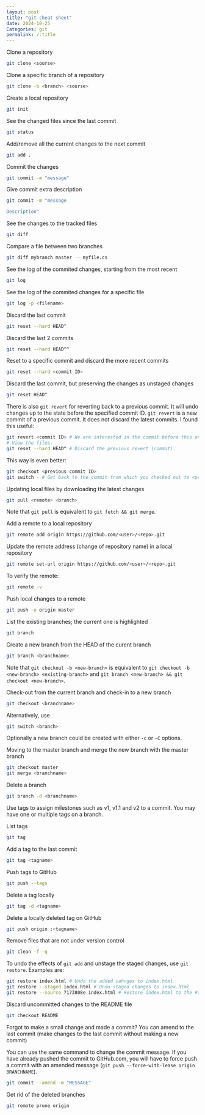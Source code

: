 ```yaml
---
layout: post
title: "git cheat sheet"
date: 2024-10-25
Categories: git
permalink: /:title
---
```


Clone a repository

```sh
git clone <sourse>
```

Clone a specific branch of a repository

```sh
git clone -b <branch> <sourse>
```

Create a local repository

```sh
git init
```

See the changed files since the last commit

```sh
git status
```

Add/remove all the current changes to the next commit

```sh
git add .
```

Commit the changes

```sh
git commit -m "message"
```

Give commit extra description

```sh
git commit -m "message

Description"
```

See the changes to the tracked files

```sh
git diff
```

Compare a file between two branches

```sh
git diff mybranch master -- myfile.cs
```

See the log of the commited changes, starting from the most recent

```sh
git log
```

See the log of the commited changes for a specific file

```sh
git log -p <filename>
```

Discard the last commit

```sh
git reset --hard HEAD^
```

Discard the last 2 commits

```sh
git reset --hard HEAD^^
```

Reset to a specific commit and discard the more recent commits

```sh
git reset --hard <commit ID>
```

Discard the last commit, but preserving the changes as unstaged changes

```sh
git reset HEAD^
```

There is also `git revert` for reverting back to a previous commit.
It will undo changes up to the state before the specified commit ID.
`git revert` is a new commit of a previous commit.
It does not discard the latest commits.
I found this useful:

```sh
git revert <commit ID> # We are interested in the commit before this one!
# View the files.
git reset --hard HEAD^ # Discard the previous revert (commit).
```

This way is even better:

```sh
git checkout <previous commit ID>
git switch - # Get back to the commit from which you checked out to <previous commit ID> (latest commit).
```

Updating local files by downloading the latest changes

```sh
git pull <remote> <branch>
```

Note that `git pull` is equivalent to `git fetch && git merge`.

Add a remote to a local repository

```sh
git remote add origin https://github.com/<user>/<repo>.git
```

Update the remote address (change of repository name) in a local repository

```sh
git remote set-url origin https://github.com/<user>/<repo>.git
```

To verify the remote:

```sh
git remote -v
```

Push local changes to a remote

```sh
git push -u origin master
```

List the existing branches; the current one is highlighted

```sh
git branch
```

Create a new branch from the HEAD of the curent branch

```sh
git branch <branchname>
```

Note that `git checkout -b <new-branch>` is equivalent to `git checkout -b <new-branch> <existing-branch>` and `git branch <new-branch> && git checkout <new-branch>`.

Check-out from the current branch and check-in to a new branch

```sh
git checkout <branchname>
```

Alternatively, use

```sh
git switch <branch>
```

Optionally a new branch could be created with either `-c` or `-C` options.

Moving to the master branch and merge the new branch with the master branch

```sh
git checkout master
git merge <branchname>
```

Delete a branch

```sh
git branch -d <branchname>
```

Use tags to assign milestones such as v1, v1.1 and v2 to a commit. You may have one or multiple tags on a branch.

List tags

```sh
git tag
```

Add a tag to the last commit

```sh
git tag <tagname>
```

Push tags to GitHub

```sh
git push --tags
```

Delete a tag locally

```sh
git tag -d <tagname>
```

Delete a locally deleted tag on GitHub

```sh
git push origin :<tagname>
```

Remove files that are not under version control

```sh
git clean -f -q
```

To undo the effects of `git add` and unstage the staged changes, use `git restore`. Examples are:

```sh
git restore index.html # Undo the added cahnges to index.html
git restore --staged index.html # Undo staged changes to index.html
git restore --source 7173808e index.html # Restore index.html to the #7173808e commit
```

Discard uncommitted changes to the README file

```sh
git checkout README
```

Forgot to make a small change and made a commit?
You can amend to the last commit (make changes to the last commit without making a new commit)

You can use the same command to change the commit message.
If you have already pushed the commit to GitHub.com, you will have to force push a commit with an amended message (`git push --force-with-lease origin BRANCHNAME`).

```sh
git commit --amend -m "MESSAGE"
```

Get rid of the deleted branches

```sh
git remote prune origin
```

